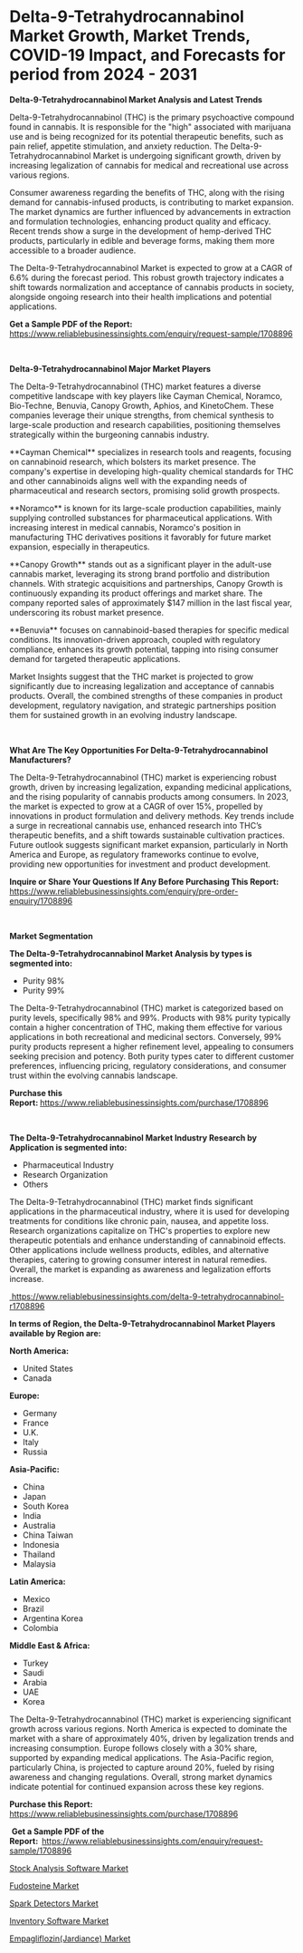 <p><h1>Delta-9-Tetrahydrocannabinol Market Growth, Market Trends, COVID-19 Impact, and Forecasts for period from 2024 - 2031</h1></p><p><strong>Delta-9-Tetrahydrocannabinol Market Analysis and Latest Trends</strong></p>
<p><p>Delta-9-Tetrahydrocannabinol (THC) is the primary psychoactive compound found in cannabis. It is responsible for the "high" associated with marijuana use and is being recognized for its potential therapeutic benefits, such as pain relief, appetite stimulation, and anxiety reduction. The Delta-9-Tetrahydrocannabinol Market is undergoing significant growth, driven by increasing legalization of cannabis for medical and recreational use across various regions.</p><p>Consumer awareness regarding the benefits of THC, along with the rising demand for cannabis-infused products, is contributing to market expansion. The market dynamics are further influenced by advancements in extraction and formulation technologies, enhancing product quality and efficacy. Recent trends show a surge in the development of hemp-derived THC products, particularly in edible and beverage forms, making them more accessible to a broader audience.</p><p>The Delta-9-Tetrahydrocannabinol Market is expected to grow at a CAGR of 6.6% during the forecast period. This robust growth trajectory indicates a shift towards normalization and acceptance of cannabis products in society, alongside ongoing research into their health implications and potential applications.</p></p>
<p><strong>Get a Sample PDF of the Report:&nbsp;</strong> <a href="https://www.reliablebusinessinsights.com/enquiry/request-sample/1708896?utm_campaign=115&utm_medium=2&utm_source=Github&utm_content=ia&utm_term=21102024&utm_id=delta-9-tetrahydrocannabinol">https://www.reliablebusinessinsights.com/enquiry/request-sample/1708896</a></p>
<p>&nbsp;</p>
<p><strong>Delta-9-Tetrahydrocannabinol Major Market Players</strong></p>
<p><p>The Delta-9-Tetrahydrocannabinol (THC) market features a diverse competitive landscape with key players like Cayman Chemical, Noramco, Bio-Techne, Benuvia, Canopy Growth, Aphios, and KinetoChem. These companies leverage their unique strengths, from chemical synthesis to large-scale production and research capabilities, positioning themselves strategically within the burgeoning cannabis industry.</p><p>**Cayman Chemical** specializes in research tools and reagents, focusing on cannabinoid research, which bolsters its market presence. The company's expertise in developing high-quality chemical standards for THC and other cannabinoids aligns well with the expanding needs of pharmaceutical and research sectors, promising solid growth prospects.</p><p>**Noramco** is known for its large-scale production capabilities, mainly supplying controlled substances for pharmaceutical applications. With increasing interest in medical cannabis, Noramco's position in manufacturing THC derivatives positions it favorably for future market expansion, especially in therapeutics.</p><p>**Canopy Growth** stands out as a significant player in the adult-use cannabis market, leveraging its strong brand portfolio and distribution channels. With strategic acquisitions and partnerships, Canopy Growth is continuously expanding its product offerings and market share. The company reported sales of approximately $147 million in the last fiscal year, underscoring its robust market presence.</p><p>**Benuvia** focuses on cannabinoid-based therapies for specific medical conditions. Its innovation-driven approach, coupled with regulatory compliance, enhances its growth potential, tapping into rising consumer demand for targeted therapeutic applications.</p><p>Market Insights suggest that the THC market is projected to grow significantly due to increasing legalization and acceptance of cannabis products. Overall, the combined strengths of these companies in product development, regulatory navigation, and strategic partnerships position them for sustained growth in an evolving industry landscape.</p></p>
<p>&nbsp;</p>
<p><strong>What Are The Key Opportunities For Delta-9-Tetrahydrocannabinol Manufacturers?</strong></p>
<p><p>The Delta-9-Tetrahydrocannabinol (THC) market is experiencing robust growth, driven by increasing legalization, expanding medicinal applications, and the rising popularity of cannabis products among consumers. In 2023, the market is expected to grow at a CAGR of over 15%, propelled by innovations in product formulation and delivery methods. Key trends include a surge in recreational cannabis use, enhanced research into THC’s therapeutic benefits, and a shift towards sustainable cultivation practices. Future outlook suggests significant market expansion, particularly in North America and Europe, as regulatory frameworks continue to evolve, providing new opportunities for investment and product development.</p></p>
<p><strong>Inquire or Share Your Questions If Any Before Purchasing This Report:</strong> <a href="https://www.reliablebusinessinsights.com/enquiry/pre-order-enquiry/1708896?utm_campaign=115&utm_medium=2&utm_source=Github&utm_content=ia&utm_term=21102024&utm_id=delta-9-tetrahydrocannabinol">https://www.reliablebusinessinsights.com/enquiry/pre-order-enquiry/1708896</a></p>
<p>&nbsp;</p>
<p><strong>Market Segmentation</strong></p>
<p><strong>The Delta-9-Tetrahydrocannabinol Market Analysis by types is segmented into:</strong></p>
<p><ul><li>Purity 98%</li><li>Purity 99%</li></ul></p>
<p><p>The Delta-9-Tetrahydrocannabinol (THC) market is categorized based on purity levels, specifically 98% and 99%. Products with 98% purity typically contain a higher concentration of THC, making them effective for various applications in both recreational and medicinal sectors. Conversely, 99% purity products represent a higher refinement level, appealing to consumers seeking precision and potency. Both purity types cater to different customer preferences, influencing pricing, regulatory considerations, and consumer trust within the evolving cannabis landscape.</p></p>
<p><strong>Purchase this Report:&nbsp;</strong><a href="https://www.reliablebusinessinsights.com/purchase/1708896?utm_campaign=115&utm_medium=2&utm_source=Github&utm_content=ia&utm_term=21102024&utm_id=delta-9-tetrahydrocannabinol">https://www.reliablebusinessinsights.com/purchase/1708896</a></p>
<p>&nbsp;</p>
<p><strong>The Delta-9-Tetrahydrocannabinol Market Industry Research by Application is segmented into:</strong></p>
<p><ul><li>Pharmaceutical Industry</li><li>Research Organization</li><li>Others</li></ul></p>
<p><p>The Delta-9-Tetrahydrocannabinol (THC) market finds significant applications in the pharmaceutical industry, where it is used for developing treatments for conditions like chronic pain, nausea, and appetite loss. Research organizations capitalize on THC's properties to explore new therapeutic potentials and enhance understanding of cannabinoid effects. Other applications include wellness products, edibles, and alternative therapies, catering to growing consumer interest in natural remedies. Overall, the market is expanding as awareness and legalization efforts increase.</p></p>
<p><a href="https://www.reliablebusinessinsights.com/delta-9-tetrahydrocannabinol-r1708896?utm_campaign=115&utm_medium=2&utm_source=Github&utm_content=ia&utm_term=21102024&utm_id=delta-9-tetrahydrocannabinol">&nbsp;https://www.reliablebusinessinsights.com/delta-9-tetrahydrocannabinol-r1708896</a></p>
<p><strong>In terms of Region, the Delta-9-Tetrahydrocannabinol Market Players available by Region are:</strong></p>
<p>
    <p> <strong> North America: </strong>
        <ul>
            <li>United States</li>
            <li>Canada</li>
        </ul>
        </p> 
    <p> <strong> Europe: </strong>
        <ul>
            <li>Germany</li>
            <li>France</li>
            <li>U.K.</li>
            <li>Italy</li>
            <li>Russia</li>
        </ul>
        </p> 
    <p> <strong> Asia-Pacific: </strong>
        <ul>
            <li>China</li>
            <li>Japan</li>
            <li>South Korea</li>
            <li>India</li>
            <li>Australia</li>
            <li>China Taiwan</li>
            <li>Indonesia</li>
            <li>Thailand</li>
            <li>Malaysia</li>
        </ul>
        </p> 
    <p> <strong> Latin America: </strong>
        <ul>
            <li>Mexico</li>
            <li>Brazil</li>
            <li>Argentina Korea</li>
            <li>Colombia</li>
        </ul>
        </p> 
    <p> <strong> Middle East & Africa: </strong>
        <ul>
            <li>Turkey</li>
            <li>Saudi</li>
            <li>Arabia</li>
            <li>UAE</li>
            <li>Korea</li>
        </ul>
    </p>
    </p>
<p><p>The Delta-9-Tetrahydrocannabinol (THC) market is experiencing significant growth across various regions. North America is expected to dominate the market with a share of approximately 40%, driven by legalization trends and increasing consumption. Europe follows closely with a 30% share, supported by expanding medical applications. The Asia-Pacific region, particularly China, is projected to capture around 20%, fueled by rising awareness and changing regulations. Overall, strong market dynamics indicate potential for continued expansion across these key regions.</p></p>
<p><strong>Purchase this Report: </strong><a href="https://www.reliablebusinessinsights.com/purchase/1708896?utm_campaign=115&utm_medium=2&utm_source=Github&utm_content=ia&utm_term=21102024&utm_id=delta-9-tetrahydrocannabinol">https://www.reliablebusinessinsights.com/purchase/1708896</a></p>
<p>&nbsp;<strong>Get a Sample PDF of the Report:&nbsp;&nbsp;</strong><a href="https://www.reliablebusinessinsights.com/enquiry/request-sample/1708896?utm_campaign=115&utm_medium=2&utm_source=Github&utm_content=ia&utm_term=21102024&utm_id=delta-9-tetrahydrocannabinol">https://www.reliablebusinessinsights.com/enquiry/request-sample/1708896</a></p>
<p><strong></strong></p>
<p><p><a href="https://www.linkedin.com/pulse/insights-stock-analysis-software-market-size-which-expanding-n3i0c?utm_campaign=115&utm_medium=2&utm_source=Github&utm_content=ia&utm_term=21102024&utm_id=delta-9-tetrahydrocannabinol">Stock Analysis Software Market</a></p><p><a href="https://github.com/shivermasallash/Market-Research-Report-List-1/blob/main/fudosteine-market.md?utm_campaign=115&utm_medium=2&utm_source=Github&utm_content=ia&utm_term=21102024&utm_id=delta-9-tetrahydrocannabinol">Fudosteine Market</a></p><p><a href="https://issuu.com/reportprime-2/docs/spark-detectors-market-size-2030.pp_7608d72039740a?utm_campaign=115&utm_medium=2&utm_source=Github&utm_content=ia&utm_term=21102024&utm_id=delta-9-tetrahydrocannabinol">Spark Detectors Market</a></p><p><a href="https://www.linkedin.com/pulse/comprehensive-inventory-software-market-report-segmentation-0x0wc?utm_campaign=115&utm_medium=2&utm_source=Github&utm_content=ia&utm_term=21102024&utm_id=delta-9-tetrahydrocannabinol">Inventory Software Market</a></p><p><a href="https://github.com/taketakyriffecd/Market-Research-Report-List-1/blob/main/empagliflozinjardiance-market.md?utm_campaign=115&utm_medium=2&utm_source=Github&utm_content=ia&utm_term=21102024&utm_id=delta-9-tetrahydrocannabinol">Empagliflozin(Jardiance) Market</a></p></p>